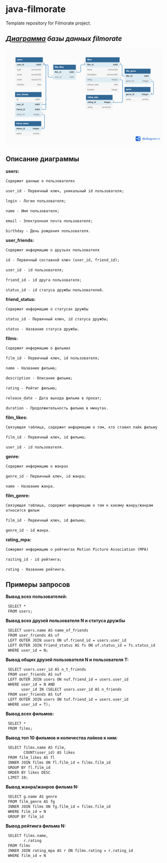 # java-filmorate
Template repository for Filmorate project.

## *[Диаграмма](https://dbdiagram.io/d/629e6c3f54ce2635276e8216) базы данных filmorate*
![db_diagram](/db_diagram.png?raw=true)

## Опиcание диаграммы
 **users:**

    Содержит данные о пользователях

    user_id - Первичный ключ, уникальный id пользователя;

    login - Логин пользователя;

    name - Имя пользователя;

    email - Электронная почта пользователя;

    birthday - День рождения пользователя.
  
  **user_friends:**
     
    Содержит информацию о друзьях пользователя
     
    id - Первичный составной ключ (user_id, friend_id);
     
    user_id - id пользователя;
     
    friend_id - id друга пользователя;
     
    status_id - id статуса дружбы пользователей.
     
  **friend_status:**
     
    Содержит информацию о статусах дружбы
     
    status_id - Первичный ключ, id статуса дружбы;
     
    status - Название статуса дружбы.
    
  **films:**
  
    Содержит информацию о фильмах

    film_id - Первичный ключ, id пользователя;

    name - Название фильма;

    description - Описание фильма;

    rating - Рейтиг фильма;

    release_date - Дата выхода фильма в прокат;

    duration - Продолжительность фильма в минутах.
  
  **film_likes:**
  
    Связующая таблица, содержит информацию о том, кто ставил лайк фильму
  
    film_id - Первичный ключ, id фильма;
  
    user_id - id пользователя.
  
  **genre:**
  
    Содержит информацию о жанрах
  
    genre_id - Первичный ключ, id жанра;
  
    name - Название жанра.
  
  **film_genre:**
  
    Связующая таблица, содержит информацию о том к какому жанру/жанрам относится фильм
  
    film_id - Первичный ключ, id фильма;

    genre_id - id жанра.
  
  **rating_mpa:**
  
    Сожержит информацию о рейтингах Motion Picture Association (МРА)
    
    raiting_id - id рейтинга;
    
    rating - Название рейтинга.
    
    
  ## Примеры запросов
  
   **Вывод всех пользователей:**
    
     SELECT *
     FROM users;
     
   **Вывод всех друзей пользователя N и статуса дружбы**
   
     SELECT users.name AS name_of_friends
     FROM user_friends AS uf
     LEFT OUTER JOIN users ON uf.friend_id = users.user_id
     LEFT OUTER JOIN friend_status AS fs ON uf.status_id = fs.status_id
     WHERE user_id = N;

  **Вывод общих друзей пользователя N и пользователя T:**
    
     SELECT users.user_id AS n_t_friends
     FROM user_friends AS nuf
     LEFT OUTER JOIN users ON nuf.friend_id = users.user_id
     WHERE user_id = N AND
     	   user_id IN (SELECT users.user_id AS n_friends
     FROM user_friends AS tuf
     LEFT OUTER JOIN users ON tuf.friend_id = users.user_id
     WHERE user_id = T);

  **Вывод всех фильмов:**
    
     SELECT *
     FROM films;
     
  **Вывод топ 10 фильмов и количества лайков к ним:**
   
     SELECT films.name AS film,
	        COUNT(user_id) AS likes
     FROM film_likes AS fl
     INNER JOIN films ON fl.film_id = films.film_id
     GROUP BY fl.film_id
     ORDER BY likes DESC
     LIMIT 10;

  **Вывод жанра/жанров фильма N:**
    
     SELECT g.name AS genre
     FROM film_genre AS fg
     INNER JOIN films ON fg.film_id = films.film_id
     WHERE film_id = N
     GROUP BY film_id

   **Вывод рейтинга фильма N:**
    
     SELECT films.name,
	        r.rating
     FROM films
     INNER JOIN rating_mpa AS r ON films.rating = r.rating_id
     WHERE film_id = N
